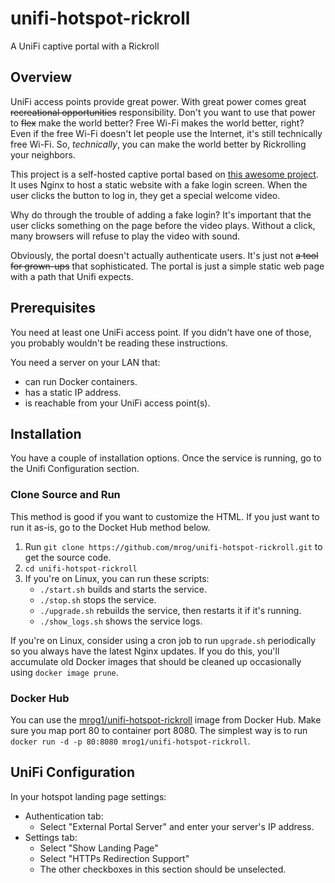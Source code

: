 # unifi-hotspot-rickroll

A UniFi captive portal with a Rickroll

## Overview
UniFi access points provide great power.  With great power comes great ~~recreational opportunities~~ responsibility.  Don't you want to use that power to ~~flex~~ make the world better?  Free Wi-Fi makes the world better, right?  Even if the free Wi-Fi doesn't let people use the Internet, it's still technically free Wi-Fi.  So, *technically*, you can make the world better by Rickrolling your neighbors.

This project is a self-hosted captive portal based on [this awesome project](https://github.com/modem7/docker-rickroll).  It uses Nginx to host a static website with a fake login screen.  When the user clicks the button to log in, they get a special welcome video.

Why do through the trouble of adding a fake login?  It's important that the user clicks something on the page before the video plays.  Without a click, many browsers will refuse to play the video with sound.

Obviously, the portal doesn't actually authenticate users.  It's just not ~~a tool for grown-ups~~ that sophisticated.  The portal is just a simple static web page with a path that Unifi expects.

## Prerequisites
You need at least one UniFi access point.  If you didn't have one of those, you probably wouldn't be reading these instructions.

You need a server on your LAN that:
- can run Docker containers.
- has a static IP address.
- is reachable from your UniFi access point(s).

## Installation
You have a couple of installation options.  Once the service is running, go to the Unifi Configuration section.

### Clone Source and Run
This method is good if you want to customize the HTML.  If you just want to run it as-is, go to the Docket Hub method below.

1. Run `git clone https://github.com/mrog/unifi-hotspot-rickroll.git` to get the source code.
1. `cd unifi-hotspot-rickroll`
1. If you're on Linux, you can run these scripts:
   - `./start.sh` builds and starts the service.
   - `./stop.sh` stops the service.
   - `./upgrade.sh` rebuilds the service, then restarts it if it's running.
   - `./show_logs.sh` shows the service logs.

If you're on Linux, consider using a cron job to run `upgrade.sh` periodically so you always have the latest Nginx updates.  If you do this, you'll accumulate old Docker images that should be cleaned up occasionally using `docker image prune`.

### Docker Hub
You can use the [mrog1/unifi-hotspot-rickroll](https://hub.docker.com/r/mrog1/unifi-hotspot-rickroll) image from Docker Hub.  Make sure you map port 80 to container port 8080.  The simplest way is to run `docker run -d -p 80:8080 mrog1/unifi-hotspot-rickroll`.

## UniFi Configuration
In your hotspot landing page settings:
- Authentication tab:
  - Select "External Portal Server" and enter your server's IP address.
- Settings tab:
  - Select "Show Landing Page"
  - Select "HTTPs Redirection Support"
  - The other checkboxes in this section should be unselected.
